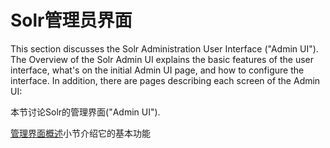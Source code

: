 # Solr管理员界面

This section discusses the Solr Administration User Interface ("Admin UI").
The Overview of the Solr Admin UI explains the basic features of the user interface, what's on the initial Admin UI
page, and how to configure the interface. In addition, there are pages describing each screen of the Admin UI:

本节讨论Solr的管理界面("Admin UI").

[管理界面概述](./admin/overview.md)小节介绍它的基本功能